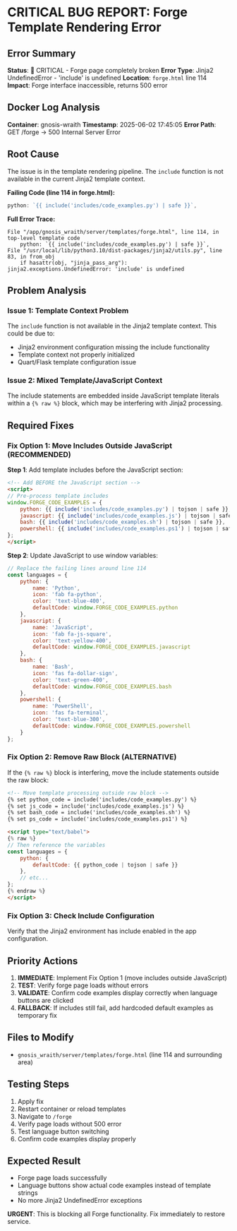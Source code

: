# CRITICAL BUG REPORT: Forge Template Rendering Error

## Error Summary
**Status**: 🚨 CRITICAL - Forge page completely broken
**Error Type**: Jinja2 UndefinedError - 'include' is undefined
**Location**: `forge.html` line 114
**Impact**: Forge interface inaccessible, returns 500 error

## Docker Log Analysis
**Container**: gnosis-wraith
**Timestamp**: 2025-06-02 17:45:05
**Error Path**: GET /forge → 500 Internal Server Error

## Root Cause
The issue is in the template rendering pipeline. The `include` function is not available in the current Jinja2 template context.

**Failing Code (line 114 in forge.html):**
```javascript
python: `{{ include('includes/code_examples.py') | safe }}`,
```

**Full Error Trace:**
```
File "/app/gnosis_wraith/server/templates/forge.html", line 114, in top-level template code
    python: `{{ include('includes/code_examples.py') | safe }}`,
File "/usr/local/lib/python3.10/dist-packages/jinja2/utils.py", line 83, in from_obj
    if hasattr(obj, "jinja_pass_arg"):
jinja2.exceptions.UndefinedError: 'include' is undefined
```

## Problem Analysis

### Issue 1: Template Context Problem
The `include` function is not available in the Jinja2 template context. This could be due to:
- Jinja2 environment configuration missing the include functionality
- Template context not properly initialized
- Quart/Flask template configuration issue

### Issue 2: Mixed Template/JavaScript Context
The include statements are embedded inside JavaScript template literals within a `{% raw %}` block, which may be interfering with Jinja2 processing.

## Required Fixes

### Fix Option 1: Move Includes Outside JavaScript (RECOMMENDED)
**Step 1**: Add template includes before the JavaScript section:
```html
<!-- Add BEFORE the JavaScript section -->
<script>
// Pre-process template includes
window.FORGE_CODE_EXAMPLES = {
    python: {{ include('includes/code_examples.py') | tojson | safe }},
    javascript: {{ include('includes/code_examples.js') | tojson | safe }},
    bash: {{ include('includes/code_examples.sh') | tojson | safe }},
    powershell: {{ include('includes/code_examples.ps1') | tojson | safe }}
};
</script>
```

**Step 2**: Update JavaScript to use window variables:
```javascript
// Replace the failing lines around line 114
const languages = {
    python: { 
        name: 'Python', 
        icon: 'fab fa-python', 
        color: 'text-blue-400',
        defaultCode: window.FORGE_CODE_EXAMPLES.python
    },
    javascript: { 
        name: 'JavaScript', 
        icon: 'fab fa-js-square', 
        color: 'text-yellow-400',
        defaultCode: window.FORGE_CODE_EXAMPLES.javascript
    },
    bash: { 
        name: 'Bash', 
        icon: 'fas fa-dollar-sign', 
        color: 'text-green-400',
        defaultCode: window.FORGE_CODE_EXAMPLES.bash
    },
    powershell: { 
        name: 'PowerShell', 
        icon: 'fas fa-terminal', 
        color: 'text-blue-300',
        defaultCode: window.FORGE_CODE_EXAMPLES.powershell
    }
};
```

### Fix Option 2: Remove Raw Block (ALTERNATIVE)
If the `{% raw %}` block is interfering, move the include statements outside the raw block:

```html
<!-- Move template processing outside raw block -->
{% set python_code = include('includes/code_examples.py') %}
{% set js_code = include('includes/code_examples.js') %}
{% set bash_code = include('includes/code_examples.sh') %}
{% set ps_code = include('includes/code_examples.ps1') %}

<script type="text/babel">
{% raw %}
// Then reference the variables
const languages = {
    python: { 
        defaultCode: {{ python_code | tojson | safe }}
    },
    // etc...
};
{% endraw %}
</script>
```

### Fix Option 3: Check Include Configuration
Verify that the Jinja2 environment has include enabled in the app configuration.

## Priority Actions

1. **IMMEDIATE**: Implement Fix Option 1 (move includes outside JavaScript)
2. **TEST**: Verify forge page loads without errors
3. **VALIDATE**: Confirm code examples display correctly when language buttons are clicked
4. **FALLBACK**: If includes still fail, add hardcoded default examples as temporary fix

## Files to Modify
- `gnosis_wraith/server/templates/forge.html` (line 114 and surrounding area)

## Testing Steps
1. Apply fix
2. Restart container or reload templates
3. Navigate to `/forge`
4. Verify page loads without 500 error
5. Test language button switching
6. Confirm code examples display properly

## Expected Result
- Forge page loads successfully
- Language buttons show actual code examples instead of template strings
- No more Jinja2 UndefinedError exceptions

**URGENT**: This is blocking all Forge functionality. Fix immediately to restore service.